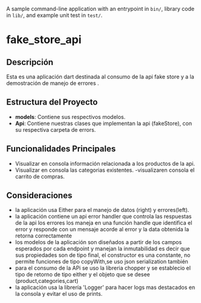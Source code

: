 A sample command-line application with an entrypoint in `bin/`, library code
in `lib/`, and example unit test in `test/`.

# fake_store_api



## Descripción
Esta es una aplicación dart destinada al consumo de la api fake store  y a la demostración de manejo de errores
.

## Estructura del Proyecto
- **models**: Contiene  sus respectivos modelos.
- **Api**: Contiene nuestras clases que implementan la api (fakeStore), con su respectiva carpeta de errors.

## Funcionalidades Principales
- Visualizar en consola información relacionada a los productos de la api.
- Visualizar en consola las categorias existentes.
  -visualizaren consola el carrito de compras.


## Consideraciones
- la aplicación usa Either para el manejo de datos (right) y errores(left).
- la aplicación contiene un api error handler que controla las respuestas de la api
  los errores los maneja en una función handle que identifica el error y responde con un mensaje acorde al error
  y la data obtenida la retorna correctamente
- los modelos de la aplicación son diseñados a partir de los campos esperados por cada endpoint y manejan la inmutabilidad
  es decir que sus propiedades son de tipo final, el constructor es una constante, no permite funciones de tipo
  copyWith,se uso json serialization también
- para el consumo de la APi se uso la libreria chopper y se establecio el tipo de retorno de tipo either y el objeto que se desee (product,categories,cart)
- la aplicación usa la librería 'Logger' para hacer logs mas destacados en la consola y evitar el uso de prints.


